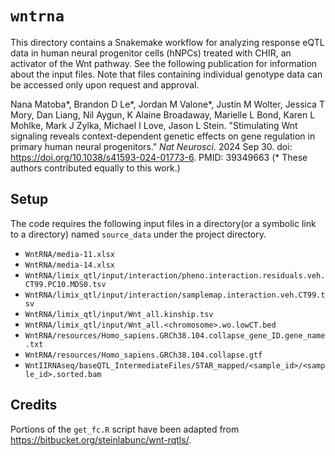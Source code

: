 # `wntrna`

This directory contains a Snakemake workflow for analyzing response eQTL data in human neural progenitor cells (hNPCs) treated with CHIR, an activator of the Wnt pathway.
See the following publication for information about the input files.
Note that files containing individual genotype data can be accessed only upon request and approval.

Nana Matoba\*,
Brandon D Le\*,
Jordan M Valone\*,
Justin M Wolter,
Jessica T Mory,
Dan Liang,
Nil Aygun,
K Alaine Broadaway,
Marielle L Bond,
Karen L Mohlke,
Mark J Zylka,
Michael I Love,
Jason L Stein.
"Stimulating Wnt signaling reveals context-dependent genetic effects on gene regulation in primary human neural progenitors."
*Nat Neurosci.* 2024 Sep 30. 
doi: <https://doi.org/10.1038/s41593-024-01773-6>. 
PMID: 39349663 
(\* These authors contributed equally to this work.)

## Setup

The code requires the following input files in a directory(or a symbolic link to a directory) named `source_data` under the project directory.

- `WntRNA/media-11.xlsx`
- `WntRNA/media-14.xlsx`
- `WntRNA/limix_qtl/input/interaction/pheno.interaction.residuals.veh.CT99.PC10.MDS0.tsv`
- `WntRNA/limix_qtl/input/interaction/samplemap.interaction.veh.CT99.tsv`
- `WntRNA/limix_qtl/input/Wnt_all.kinship.tsv`
- `WntRNA/limix_qtl/input/Wnt_all.<chromosome>.wo.lowCT.bed`
- `WntRNA/resources/Homo_sapiens.GRCh38.104.collapse_gene_ID.gene_name.txt`
- `WntRNA/resources/Homo_sapiens.GRCh38.104.collapse.gtf`
- `WntIIRNAseq/baseQTL_IntermediateFiles/STAR_mapped/<sample_id>/<sample_id>.sorted.bam`

## Credits

Portions of the `get_fc.R` script have been adapted from <https://bitbucket.org/steinlabunc/wnt-rqtls/>.

